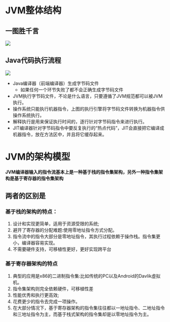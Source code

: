 # JVM整体结构

## 一图胜千言

![](https://i.loli.net/2020/07/09/zn9rS4ZmvtB8GIE.png)


## Java代码执行流程

![](https://i.loli.net/2020/07/09/vpYNeDhXZyCER7A.png)

- Java编译器（前端编译器）生成字节码文件
  - 如果任何一个环节失败了都不会正确生成字节码文件
- JVM执行字节码文件，不论是什么语言，只要遵循了JVM规范都可以被JVM执行。
- 操作系统只能执行机器指令，上图的执行引擎将字节码文件转换为机器指令供操作系统执行。
- 解释执行是用来保证执行时间的，逐行针对字节码指令来进行执行。
- JIT编译器针对字节码指令中要反复执行的“热点代码”，JIT会直接把它编译成机器指令，放在方法区中，并且将它缓存起来。

# JVM的架构模型

**JVM编译器输入的指令流基本上是一种基于栈的指令集架构，另外一种指令集架构是基于寄存器的指令集架构**

## 两者的区别是

### 基于栈的架构的特点：

1. 设计和实现更简单，适用于资源受限的系统;
2. 避开了寄存器的分配难题:使用零地址指令方式分配。
3. 指令流中的指令大部分是零地址指令，其执行过程依赖于操作栈。指令集更小，编译器容易实现。
4. 不需要硬件支持，可移植性更好，更好实现跨平台

### 基于寄存器架构的特点
1. 典型的应用是x86的二进制指令集:比如传统的PC以及Android的Davlik虛拟机。
2. 指令集架构则完全依赖硬件，可移植性差
3. 性能优秀和执行更高效;
4. 花费更少的指令去完成一项操作。
5. 在大部分情况下，基于寄存器架构的指令集往往都以一地址指令、二地址指令和三地址指令为主，而基于栈式架构的指令集却是以零地址指令为主。